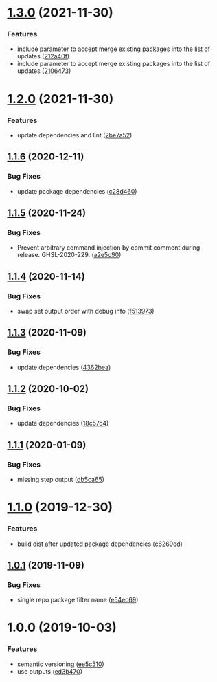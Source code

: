 # [1.3.0](https://github.com/allenevans/lerna-changed/compare/v1.2.0...v1.3.0) (2021-11-30)


### Features

* include parameter to accept merge existing packages into the list of updates ([212a40f](https://github.com/allenevans/lerna-changed/commit/212a40fcecb015b8ccf54af6763e3232f7cac2d9))
* include parameter to accept merge existing packages into the list of updates ([2106473](https://github.com/allenevans/lerna-changed/commit/2106473201b1ff1de5a127a653854cb85b6d01a4))

# [1.2.0](https://github.com/allenevans/lerna-changed/compare/v1.1.6...v1.2.0) (2021-11-30)


### Features

* update dependencies and lint ([2be7a52](https://github.com/allenevans/lerna-changed/commit/2be7a529b819dabc2391c014ca88072b8510ae13))

## [1.1.6](https://github.com/allenevans/lerna-changed/compare/v1.1.5...v1.1.6) (2020-12-11)


### Bug Fixes

* update package dependencies ([c28d460](https://github.com/allenevans/lerna-changed/commit/c28d4602ad83d356d1d45c54391f1bce44dcaf37))

## [1.1.5](https://github.com/allenevans/lerna-changed/compare/v1.1.4...v1.1.5) (2020-11-24)


### Bug Fixes

* Prevent arbitrary command injection by commit comment during release. GHSL-2020-229. ([a2e5c90](https://github.com/allenevans/lerna-changed/commit/a2e5c90286d938eda83682a18001e1f56d7035e8))

## [1.1.4](https://github.com/allenevans/lerna-changed/compare/v1.1.3...v1.1.4) (2020-11-14)


### Bug Fixes

* swap set output order with debug info ([f513973](https://github.com/allenevans/lerna-changed/commit/f5139731ae8486f053aab0aeca0225948ee8f3bc))

## [1.1.3](https://github.com/allenevans/lerna-changed/compare/v1.1.2...v1.1.3) (2020-11-09)


### Bug Fixes

* update dependencies ([4362bea](https://github.com/allenevans/lerna-changed/commit/4362bea0d5a8b77a3cc48eb8ee7145aa9651afc4))

## [1.1.2](https://github.com/allenevans/lerna-changed/compare/v1.1.1...v1.1.2) (2020-10-02)


### Bug Fixes

* update dependencies ([18c57c4](https://github.com/allenevans/lerna-changed/commit/18c57c4a3e0f1f7430c36331ff3d0b7cadf633fa))

## [1.1.1](https://github.com/allenevans/lerna-changed/compare/v1.1.0...v1.1.1) (2020-01-09)


### Bug Fixes

* missing step output ([db5ca65](https://github.com/allenevans/lerna-changed/commit/db5ca65416f0ed6c19677644fc7d148241d79a7b))

# [1.1.0](https://github.com/allenevans/lerna-changed/compare/v1.0.1...v1.1.0) (2019-12-30)


### Features

* build dist after updated package dependencies ([c6269ed](https://github.com/allenevans/lerna-changed/commit/c6269ed64096318812ba66b60114c35345377991))

## [1.0.1](https://github.com/allenevans/lerna-changed/compare/v1.0.0...v1.0.1) (2019-11-09)


### Bug Fixes

* single repo package filter name ([e54ec69](https://github.com/allenevans/lerna-changed/commit/e54ec690639e4f1fb9190e3db8546062f25d96a9))

# 1.0.0 (2019-10-03)


### Features

* semantic versioning ([ee5c510](https://github.com/allenevans/lerna-changed/commit/ee5c510))
* use outputs ([ed3b470](https://github.com/allenevans/lerna-changed/commit/ed3b470))
